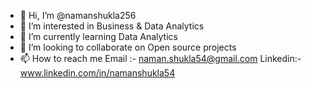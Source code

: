 - 👋 Hi, I’m @namanshukla256
- 👀 I’m interested in Business & Data Analytics
- 🌱 I’m currently learning Data Analytics
- 💞️ I’m looking to collaborate on Open source projects
- 📫 How to reach me
Email :- naman.shukla54@gmail.com
Linkedin:- www.linkedin.com/in/namanshukla54

<!---
namanshukla256/namanshukla256 is a ✨ special ✨ repository because its `README.md` (this file) appears on your GitHub profile.
You can click the Preview link to take a look at your changes.
--->
